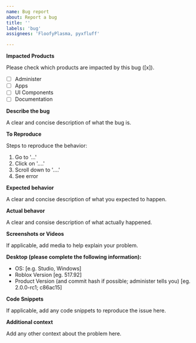 ```yaml
---
name: Bug report
about: Report a bug
title: ''
labels: 'bug'
assignees: 'FloofyPlasma, pyxfluff'

---
```


<!-- Bug Reports MUST be filed in accordance with our contributing guidelines, found at https://github.com/administer-org/.github/blob/main/CONTRIBUTING.md We may close irrelevant reports which do not follow the format.-->

**Impacted Products**

Please check which products are impacted by this bug ([x]).

- [ ] Administer
- [ ] Apps
- [ ] UI Components
- [ ] Documentation

**Describe the bug**

A clear and concise description of what the bug is.

**To Reproduce**

Steps to reproduce the behavior:
1. Go to '...'
2. Click on '....'
3. Scroll down to '....'
4. See error

**Expected behavior**

A clear and concise description of what you expected to happen.

**Actual behavor**

A clear and consise description of what actually happened.

**Screenshots or Videos**

If applicable, add media to help explain your problem.

**Desktop (please complete the following information):**
 - OS: [e.g. Studio, Windows]
 - Roblox Version [eg. 517.92]
 - Product Version (and commit hash if possible; administer tells you) [eg. 2.0.0-rc1; c86ac15]
 

**Code Snippets**

If applicable, add any code snippets to reproduce the issue here.

**Additional context**

Add any other context about the problem here.
